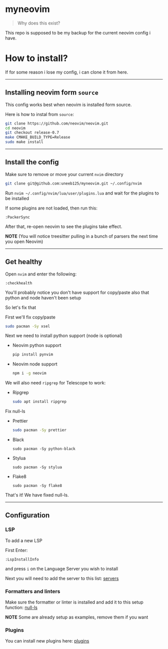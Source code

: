 # myneovim
> Why does this exist?

This repo is supposed to be my backup for the current neovim config i have.

# How to install?
If for some reason i lose my config, i can clone it from here.

---
## Installing neovim form `source`
This config works best when neovim is installed form source.

Here is how to instal from `source`:

```sh
git clone https://github.com/neovim/neovim.git
cd neovim
git checkout release-0.7
make CMAKE_BUILD_TYPE=Release
sudo make install
```
---
## Install the config

Make sure to remove or move your current `nvim` directory

```sh
git clone git@github.com:uneeb125/myneovim.git ~/.config/nvim
```

Run `nvim ~/.config/nvim/lua/user/plugins.lua` and wait for the plugins to be installed

If some plugins are not loaded, then run this:
```
:PackerSync
```
After that, re-open neovim to see the plugins take effect.

**NOTE** (You will notice treesitter pulling in a bunch of parsers the next time you open Neovim) 

---
## Get healthy

Open `nvim` and enter the following:

```
:checkhealth
```

You'll probably notice you don't have support for copy/paste also that python and node haven't been setup

So let's fix that

First we'll fix copy/paste
  ```sh
  sudo pacman -Sy xsel
  ```

Next we need to install python support (node is optional)

- Neovim python support

  ```sh
  pip install pynvim
  ```

- Neovim node support

  ```sh
  npm i -g neovim
  ```

We will also need `ripgrep` for Telescope to work: 

- Ripgrep

  ```sh
  sudo apt install ripgrep
  ```

Fix null-ls

- Prettier
  
  ```sh
  sudo pacman -Sy prettier
  ```
 
- Black
  
  ```
  sudo pacman -Sy python-black
  ```

- Stylua
  
  ```
  sudo pacman -Sy stylua
  ```

- Flake8
  
  ```
  sudo pacman -Sy flake8
  ```
That's it! We have fixed null-ls.

---
## Configuration

### LSP

To add a new LSP

First Enter:

```
:LspInstallInfo
```

and press `i` on the Language Server you wish to install

Next you will need to add the server to this list: [servers](https://github.com/uneeb125/myneovim/blob/main/lua/user/lsp/lsp-installer.lua#L6)

### Formatters and linters

Make sure the formatter or linter is installed and add it to this setup function: [null-ls](https://github.com/LunarVim/nvim-basic-ide/blob/8b9ec3bffe8c8577042baf07c75408532a733fea/lua/user/lsp/null-ls.lua#L13)

**NOTE** Some are already setup as examples, remove them if you want

### Plugins

You can install new plugins here: [plugins](https://github.com/LunarVim/nvim-basic-ide/blob/8b9ec3bffe8c8577042baf07c75408532a733fea/lua/user/plugins.lua#L42)
